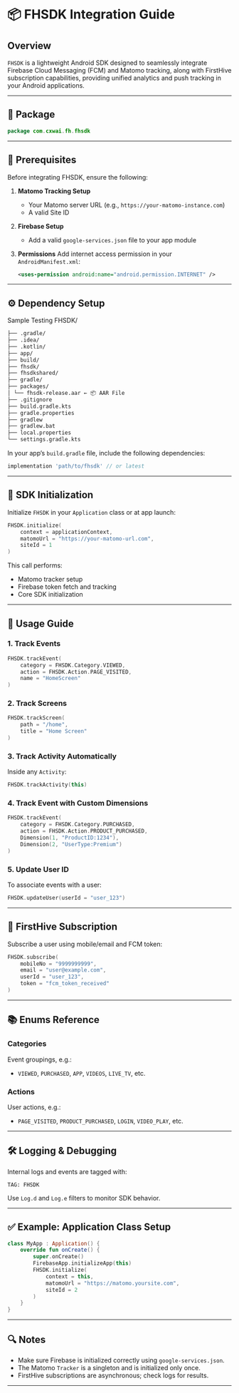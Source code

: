 # 📦 FHSDK Integration Guide

## Overview

`FHSDK` is a lightweight Android SDK designed to seamlessly integrate Firebase Cloud Messaging (FCM) and Matomo tracking, along with FirstHive subscription capabilities, providing unified analytics and push tracking in your Android applications.

---

## 📁 Package

```kotlin
package com.cxwai.fh.fhsdk
```

---

## 🔧 Prerequisites

Before integrating FHSDK, ensure the following:

1. **Matomo Tracking Setup**
   - Your Matomo server URL (e.g., `https://your-matomo-instance.com`)
   - A valid Site ID

2. **Firebase Setup**
   - Add a valid `google-services.json` file to your app module

3. **Permissions**
   Add internet access permission in your `AndroidManifest.xml`:

   ```xml
   <uses-permission android:name="android.permission.INTERNET" />
   ```

---

## ⚙️ Dependency Setup


Sample Testing FHSDK/

```txt
├── .gradle/
├── .idea/
├── .kotlin/
├── app/
├── build/
├── fhsdk/
├── fhsdkshared/
├── gradle/
├── packages/
│ └── fhsdk-release.aar ← 📦 AAR File
├── .gitignore
├── build.gradle.kts
├── gradle.properties
├── gradlew
├── gradlew.bat
├── local.properties
└── settings.gradle.kts

```

In your app’s `build.gradle` file, include the following dependencies:

```groovy
implementation 'path/to/fhsdk' // or latest
```

---

## 🔌 SDK Initialization

Initialize `FHSDK` in your `Application` class or at app launch:

```kotlin
FHSDK.initialize(
    context = applicationContext,
    matomoUrl = "https://your-matomo-url.com",
    siteId = 1
)
```

This call performs:

- Matomo tracker setup  
- Firebase token fetch and tracking  
- Core SDK initialization

---

## 🚀 Usage Guide

### 1. Track Events

```kotlin
FHSDK.trackEvent(
    category = FHSDK.Category.VIEWED,
    action = FHSDK.Action.PAGE_VISITED,
    name = "HomeScreen"
)
```

### 2. Track Screens

```kotlin
FHSDK.trackScreen(
    path = "/home",
    title = "Home Screen"
)
```

### 3. Track Activity Automatically

Inside any `Activity`:

```kotlin
FHSDK.trackActivity(this)
```

### 4. Track Event with Custom Dimensions

```kotlin
FHSDK.trackEvent(
    category = FHSDK.Category.PURCHASED,
    action = FHSDK.Action.PRODUCT_PURCHASED,
    Dimension(1, "ProductID:1234"),
    Dimension(2, "UserType:Premium")
)
```

### 5. Update User ID

To associate events with a user:

```kotlin
FHSDK.updateUser(userId = "user_123")
```

---

## 🔔 FirstHive Subscription

Subscribe a user using mobile/email and FCM token:

```kotlin
FHSDK.subscribe(
    mobileNo = "9999999999",
    email = "user@example.com",
    userId = "user_123",
    token = "fcm_token_received"
)
```

---

## 📚 Enums Reference

### Categories

Event groupings, e.g.:

- `VIEWED`, `PURCHASED`, `APP`, `VIDEOS`, `LIVE_TV`, etc.

### Actions

User actions, e.g.:

- `PAGE_VISITED`, `PRODUCT_PURCHASED`, `LOGIN`, `VIDEO_PLAY`, etc.

---

## 🛠 Logging & Debugging

Internal logs and events are tagged with:

```
TAG: FHSDK
```

Use `Log.d` and `Log.e` filters to monitor SDK behavior.

---

## ✅ Example: Application Class Setup

```kotlin
class MyApp : Application() {
    override fun onCreate() {
        super.onCreate()
        FirebaseApp.initializeApp(this)
        FHSDK.initialize(
            context = this,
            matomoUrl = "https://matomo.yoursite.com",
            siteId = 2
        )
    }
}
```

---

## 🔍 Notes

- Make sure Firebase is initialized correctly using `google-services.json`.
- The Matomo `Tracker` is a singleton and is initialized only once.
- FirstHive subscriptions are asynchronous; check logs for results.

---

